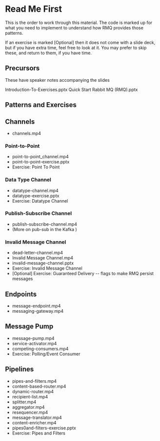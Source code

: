 # Read Me First #

This is the order to work through this material. The code is marked up for what you need to implement to understand how RMQ provides those patterns.

If an exercise is marked [Optional] then it does not come with a slide deck, but if you have extra time, feel free to look at it.  You may prefer to skip these, and return to them, if you have time.

## Precursors ##

These have speaker notes accompanying the slides

Introduction-To-Exercises.pptx 
Quick Start Rabbit MQ (RMQ).pptx

## Patterns and Exercises ##

## Channels ##
* channels.mp4

### Point-to-Point ###

* point-to-point_channel.mp4
* point-to-point-exercise.pptx
* Exercise: Point To Point

### Data Type Channel ###

* datatype-channel.mp4
* datatype-exercise.pptx
* Exercise: Datatype Channel

### Publish-Subscribe Channel ###

* publish-subscribe-channel.mp4
* (More on pub-sub in the Kafka )

### Invalid Message Channel ###

* dead-letter-channel.mp4
* Invalid Message Channel.mp4
* invalid-message-channel.pptx
* Exercise: Invalid Message Channel
* [Optional] Exercise: Guaranteed Delivery -- flags to make RMQ persist messages

## Endpoints ##

* message-endpoint.mp4
* messaging-gateway.mp4

## Message Pump ##

* message-pump.mp4
* service-activator.mp4
* competing-consumers.mp4
* Exercise: Polling/Event Consumer

## Pipelines ##

* pipes-and-filters.mp4
* content-based-router.mp4
* dynamic-router.mp4
* recipient-list.mp4
* splitter.mp4
* aggregator.mp4
* resequencer.mp4
* message-translator.mp4
* content-enricher.mp4
* pipes0and-filters-exercise.pptx
* Exercise: Pipes and Filters

